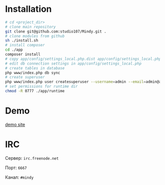 # Installation

```bash
# cd <project_dir>
# clone main repository
git clone git@github.com:studio107/Mindy.git .
# clone modules from github
sh ./install.sh
# install composer
cd ./app
composer install
# copy app/config/settings_local.php.dist app/config/settings_local.php
# edit db connection settings in app/config/settings_local.php
# create tables in database
php www/index.php db sync
# create superuser
php www/index.php user createsuperuser --username=admin --email=admin@admin.com
# set permissions for runtime dir
chmod -R 0777 ./app/runtime
```

# Demo

[demo site](http://demo.mindy-cms.com/)

# IRC

Сервер: `irc.freenode.net`

Порт: `6667`

Канал: `#mindy`
